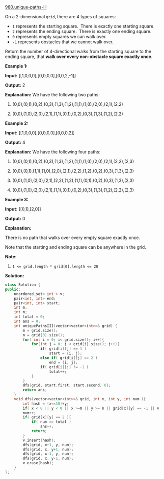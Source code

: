 [980.unique-paths-iii](https://leetcode.com/problems/unique-paths-iii/)  

On a 2-dimensional `grid`, there are 4 types of squares:

*   `1` represents the starting square.  There is exactly one starting square.
*   `2` represents the ending square.  There is exactly one ending square.
*   `0` represents empty squares we can walk over.
*   `-1` represents obstacles that we cannot walk over.

Return the number of 4-directional walks from the starting square to the ending square, that **walk over every non-obstacle square exactly once**.

**Example 1:**

  
**Input:** \[\[1,0,0,0\],\[0,0,0,0\],\[0,0,2,-1\]\]
  
**Output:** 2
  
**Explanation:** We have the following two paths: 
  
1. (0,0),(0,1),(0,2),(0,3),(1,3),(1,2),(1,1),(1,0),(2,0),(2,1),(2,2)
  
2. (0,0),(1,0),(2,0),(2,1),(1,1),(0,1),(0,2),(0,3),(1,3),(1,2),(2,2)

**Example 2:**

  
**Input:** \[\[1,0,0,0\],\[0,0,0,0\],\[0,0,0,2\]\]
  
**Output:** 4
  
**Explanation:** We have the following four paths: 
  
1. (0,0),(0,1),(0,2),(0,3),(1,3),(1,2),(1,1),(1,0),(2,0),(2,1),(2,2),(2,3)
  
2. (0,0),(0,1),(1,1),(1,0),(2,0),(2,1),(2,2),(1,2),(0,2),(0,3),(1,3),(2,3)
  
3. (0,0),(1,0),(2,0),(2,1),(2,2),(1,2),(1,1),(0,1),(0,2),(0,3),(1,3),(2,3)
  
4. (0,0),(1,0),(2,0),(2,1),(1,1),(0,1),(0,2),(0,3),(1,3),(1,2),(2,2),(2,3)

**Example 3:**

  
**Input:** \[\[0,1\],\[2,0\]\]
  
**Output:** 0
  
**Explanation:** 
  
There is no path that walks over every empty square exactly once.
  
Note that the starting and ending square can be anywhere in the grid.
  

**Note:**

1.  `1 <= grid.length * grid[0].length <= 20`  



**Solution:**  

```cpp
class Solution {
public:
    unordered_set< int > v;
    pair<int, int> end;
    pair<int, int> start;
    int m;
    int n;
    int total = 0;
    int ans = 0;
    int uniquePathsIII(vector<vector<int>>& grid) {
        m = grid.size();
        n = grid[0].size();
        for( int i = 0; i< grid.size(); i++){
            for(int j = 0; j < grid[i].size(); j++){
                if( grid[i][j] == 1 )
                    start = {i, j};
                else if( grid[i][j] == 2 )
                    end = {i, j};
                if( grid[i][j] != -1 )
                    total++;
            }
        }
        dfs(grid, start.first, start.second, 0);
        return ans;
    }
    void dfs(vector<vector<int>>& grid, int x, int y, int num ){
        int hash = (x<<10)+y;
        if( x < 0 || y < 0 || x >=m || y >= n || grid[x][y] == -1 || v.count(hash) ) return;
        num++;
        if( grid[x][y] == 2 ){
            if( num == total )
                ans++;
            return;
        }
        v.insert(hash);
        dfs(grid, x+1, y, num);
        dfs(grid, x, y+1, num);
        dfs(grid, x-1, y, num);
        dfs(grid, x, y-1, num);
        v.erase(hash);
    }
};
```
      